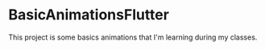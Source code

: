 # BasicAnimationsFlutter
This project is some basics animations that I'm learning during my classes.
